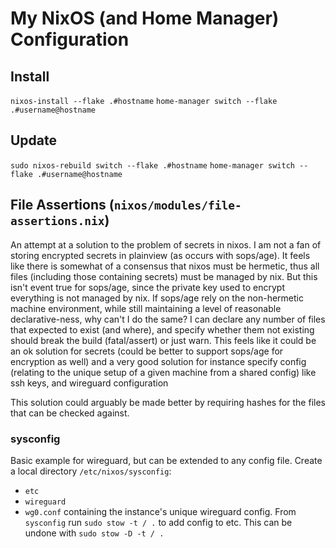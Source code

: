 # My NixOS (and Home Manager) Configuration

## Install
`nixos-install --flake .#hostname`
`home-manager switch --flake .#username@hostname`

## Update
`sudo nixos-rebuild switch --flake .#hostname`
`home-manager switch --flake .#username@hostname`

## File Assertions (`nixos/modules/file-assertions.nix`)
An attempt at a solution to the problem of secrets in nixos.
I am not a fan of storing encrypted secrets in plainview (as occurs with sops/age).
It feels like there is somewhat of a consensus that nixos must be hermetic, thus all files
(including those containing secrets) must be managed by nix. But this isn't event true for sops/age,
since the private key used to encrypt everything is not managed by nix.
If sops/age rely on the non-hermetic machine environment, while still maintaining
a level of reasonable declarative-ness, why can't I do the same?
I can declare any number of files that expected to exist (and where), and specify
whether them not existing should break the build (fatal/assert) or just warn.
This feels like it could be an ok solution for secrets (could be better to support sops/age for encryption as well)
and a very good solution for instance specify config (relating to the unique setup of a given machine from a shared config)
like ssh keys, and wireguard configuration

This solution could arguably be made better by requiring hashes for the files that can be checked against.

### sysconfig
Basic example for wireguard, but can be extended to any config file.
Create a local directory `/etc/nixos/sysconfig`:
- `etc`
 - `wireguard`
  - `wg0.conf`
containing the instance's unique wireguard config.
From `sysconfig` run `sudo stow -t / .` to add config to etc.
This can be undone with `sudo stow -D -t / .`
